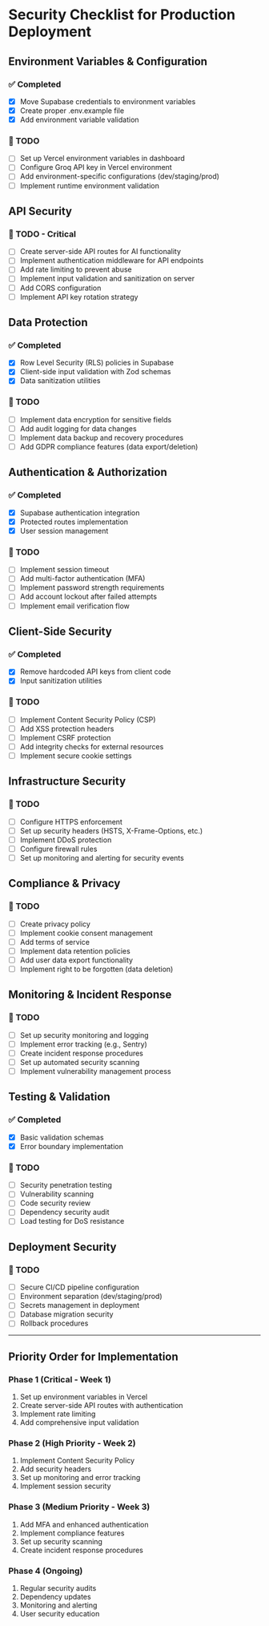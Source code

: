 # Security Checklist for Production Deployment

## Environment Variables & Configuration

### ✅ Completed
- [x] Move Supabase credentials to environment variables
- [x] Create proper .env.example file
- [x] Add environment variable validation

### 🔧 TODO
- [ ] Set up Vercel environment variables in dashboard
- [ ] Configure Groq API key in Vercel environment
- [ ] Add environment-specific configurations (dev/staging/prod)
- [ ] Implement runtime environment validation

## API Security

### 🔧 TODO - Critical
- [ ] Create server-side API routes for AI functionality
- [ ] Implement authentication middleware for API endpoints
- [ ] Add rate limiting to prevent abuse
- [ ] Implement input validation and sanitization on server
- [ ] Add CORS configuration
- [ ] Implement API key rotation strategy

## Data Protection

### ✅ Completed
- [x] Row Level Security (RLS) policies in Supabase
- [x] Client-side input validation with Zod schemas
- [x] Data sanitization utilities

### 🔧 TODO
- [ ] Implement data encryption for sensitive fields
- [ ] Add audit logging for data changes
- [ ] Implement data backup and recovery procedures
- [ ] Add GDPR compliance features (data export/deletion)

## Authentication & Authorization

### ✅ Completed
- [x] Supabase authentication integration
- [x] Protected routes implementation
- [x] User session management

### 🔧 TODO
- [ ] Implement session timeout
- [ ] Add multi-factor authentication (MFA)
- [ ] Implement password strength requirements
- [ ] Add account lockout after failed attempts
- [ ] Implement email verification flow

## Client-Side Security

### ✅ Completed
- [x] Remove hardcoded API keys from client code
- [x] Input sanitization utilities

### 🔧 TODO
- [ ] Implement Content Security Policy (CSP)
- [ ] Add XSS protection headers
- [ ] Implement CSRF protection
- [ ] Add integrity checks for external resources
- [ ] Implement secure cookie settings

## Infrastructure Security

### 🔧 TODO
- [ ] Configure HTTPS enforcement
- [ ] Set up security headers (HSTS, X-Frame-Options, etc.)
- [ ] Implement DDoS protection
- [ ] Configure firewall rules
- [ ] Set up monitoring and alerting for security events

## Compliance & Privacy

### 🔧 TODO
- [ ] Create privacy policy
- [ ] Implement cookie consent management
- [ ] Add terms of service
- [ ] Implement data retention policies
- [ ] Add user data export functionality
- [ ] Implement right to be forgotten (data deletion)

## Monitoring & Incident Response

### 🔧 TODO
- [ ] Set up security monitoring and logging
- [ ] Implement error tracking (e.g., Sentry)
- [ ] Create incident response procedures
- [ ] Set up automated security scanning
- [ ] Implement vulnerability management process

## Testing & Validation

### ✅ Completed
- [x] Basic validation schemas
- [x] Error boundary implementation

### 🔧 TODO
- [ ] Security penetration testing
- [ ] Vulnerability scanning
- [ ] Code security review
- [ ] Dependency security audit
- [ ] Load testing for DoS resistance

## Deployment Security

### 🔧 TODO
- [ ] Secure CI/CD pipeline configuration
- [ ] Environment separation (dev/staging/prod)
- [ ] Secrets management in deployment
- [ ] Database migration security
- [ ] Rollback procedures

---

## Priority Order for Implementation

### Phase 1 (Critical - Week 1)
1. Set up environment variables in Vercel
2. Create server-side API routes with authentication
3. Implement rate limiting
4. Add comprehensive input validation

### Phase 2 (High Priority - Week 2)
1. Implement Content Security Policy
2. Add security headers
3. Set up monitoring and error tracking
4. Implement session security

### Phase 3 (Medium Priority - Week 3)
1. Add MFA and enhanced authentication
2. Implement compliance features
3. Set up security scanning
4. Create incident response procedures

### Phase 4 (Ongoing)
1. Regular security audits
2. Dependency updates
3. Monitoring and alerting
4. User security education
